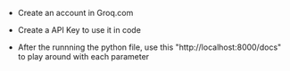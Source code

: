 - Create an account in Groq.com

- Create a API Key to use it in code

- After the runnning the python file, use this "http://localhost:8000/docs" to play around with each parameter
